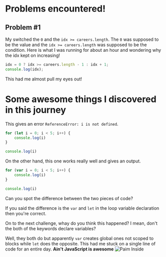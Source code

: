 # Problems encountered!
## Problem \#1

My switched the `0` and the `idx >= careers.length`. The `0` was supposed to be the value and the `idx >= careers.length` was supposed to be the condition. Here is what I was running for about an hour and wondering why the idx kept on increasing!

``` js
idx = 0 ? idx >= careers.length - 1 : idx + 1;
console.log(idx);
```

This had me almost pull my eyes out!


# Some awesome things I discovered in this journey

This gives an error `ReferenceError: i is not defined`.
``` js
for (let i = 0; i < 5; i++) {
    console.log(i)
}

console.log(i)
```

On the other hand, this one works really well and gives an output.
``` js
for (var i = 0; i < 5; i++) {
    console.log(i)
}

console.log(i)
```

Can you spot the difference between the two pieces of code? 

If you said the difference is the `var` and `let` in the loop variable declaration then you're correct.

On to the next challenge, whay do you think this happened? I mean, don't the both of the keywords declare variables?

Well, they both do but apparently `var` creates global ones not scoped to blocks while `let` does the opposite. This had me stuck on a single line of code for an entire day. **Ain't JavaScript is awesome** ![Paim Inside](https://pbs.twimg.com/media/FAg0WX2VUAEJykg.jpg:large)